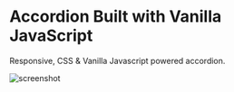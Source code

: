 # Accordion Built with Vanilla JavaScript

 Responsive, CSS & Vanilla Javascript powered accordion.
 
![screenshot](https://user-images.githubusercontent.com/18405735/28240719-6c2a0d4a-697e-11e7-9fd8-698ef5d7aa97.gif)
